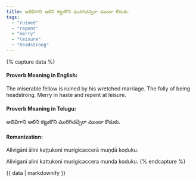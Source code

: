 ```yaml
---
title: అలివిగాని ఆలిని కట్టుకొని మురిగిచచ్చెరా ముండా కొడుకు.
tags:
  - "ruined"
  - "repent"
  - "merry"
  - "leisure"
  - "headstrong"
---
```


{% capture data %}
#### Proverb Meaning in English:
The miserable fellow is ruined by his wretched marriage.
The folly of being headstrong.
Merry in haste and repent at leisure.

#### Proverb Meaning in Telugu:
అలివిగాని ఆలిని కట్టుకొని మురిగిచచ్చెరా ముండా కొడుకు.

#### Romanization:
Alivigāni ālini kaṭṭukoni murigicaccerā muṇḍā koḍuku.

Alivigani alini kattukoni murigicaccera munda koduku.
{% endcapture %}

{{ data | markdownify }}

